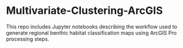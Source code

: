 # Multivariate-Clustering-ArcGIS
This repo includes Jupyter notebooks describing the workflow used to generate regional benthic habitat classification maps using ArcGIS Pro processing steps.
